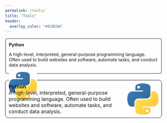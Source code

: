 ```yaml
---
permalink: /tools/
title: "Tools"
header:
  overlay_color: "#91BCDA"
---
```


<div style="height:110px; border-radius:3px; border-radius:7px; border:2px solid gray; margin-bottom:20px"> 
 <div style=" margin:10px; text-overflow: ellipsis;">
   <b>Python</b><br> 
   <p style="font-size:14px;">
     A high-level, interpreted, general-purpose programming language.
     Often used to build websites and software, automate tasks, and conduct data analysis.
   </p>
 </div>
  
  <div  style="margin:10px; positon: absolute;border:1px #DCDCDC;">
  <img src="/assets/images/tools/Python-logo-notext.svg.png" alt="" width="90" height="90"/>  
  </div>
  
</div>

<p style="border:1px solid black; border-radius:10px; padding:10px; font-size: 16px;">
  <img style="float: right; margin: auto 0 auto 10" src="/assets/images/tools/Python-logo-notext.svg.png" width="100px" height="100px" />
  <b> Python </b><br>
  A high-level, interpreted, general-purpose programming language.
     Often used to build websites and software, automate tasks, and conduct data analysis. 
  <br style="clear: both;" />
</p>

